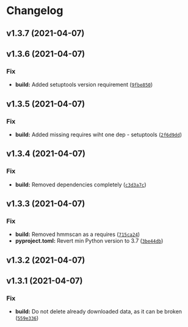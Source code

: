 # Changelog

<!--next-version-placeholder-->

## v1.3.7 (2021-04-07)


## v1.3.6 (2021-04-07)
### Fix
* **build:** Added setuptools version requirement ([`9fbe850`](https://github.com/NaturalAntibody/ANARCI/commit/9fbe850343d0d96a67d8ad0e3c5e518c3b062883))

## v1.3.5 (2021-04-07)
### Fix
* **build:** Added missing requires wiht one dep - setuptools ([`2f6d9dd`](https://github.com/NaturalAntibody/ANARCI/commit/2f6d9dd83ed686975fe8138d74b43ab2d363c862))

## v1.3.4 (2021-04-07)
### Fix
* **build:** Removed dependencies completely ([`c3d3a7c`](https://github.com/NaturalAntibody/ANARCI/commit/c3d3a7c33c2aeefdd7f21f7ca5d541fd3716a2b1))

## v1.3.3 (2021-04-07)
### Fix
* **build:** Removed hmmscan as a requires ([`715ca24`](https://github.com/NaturalAntibody/ANARCI/commit/715ca2433b81e873866704282d70187d01844cca))
* **pyproject.toml:** Revert min Python version to 3.7 ([`3be44db`](https://github.com/NaturalAntibody/ANARCI/commit/3be44dbc6df2d220cff5962eb4eba00941341e77))

## v1.3.2 (2021-04-07)


## v1.3.1 (2021-04-07)
### Fix
* **build:** Do not delete already downloaded data, as it can be broken ([`559e336`](https://github.com/NaturalAntibody/ANARCI/commit/559e336c05aaa3b515b270a37f67ee8a4eaf93bb))
